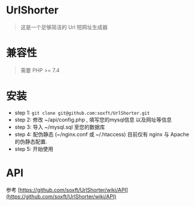# UrlShorter

> 这是一个足够简洁的 Url 短网址生成器

# 兼容性

> 需要 PHP >= 7.4

# 安装

- step 1: `git clone git@github.com:soxft/UrlShorter.git`
- step 2: 修改 ~/api/config.php , 填写您的mysql信息 以及网址等信息
- step 3: 导入 ~/mysql.sql 至您的数据库
- step 4: 配伪静态 (~/nginx.conf 或 ~/.htaccess) 目前仅有 nginx 与 Apache 的伪静态配置.
- step 5: 开始使用

# API

参考 [https://github.com/soxft/UrlShorter/wiki/API](https://github.com/soxft/UrlShorter/wiki/API)
